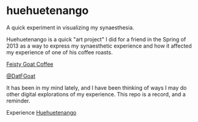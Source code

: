 # huehuetenango
A quick experiment in visualizing my synaesthesia.

Huehuetenango is a quick "art project" I did for a friend in the Spring of 2013 as a way to express my synaesthetic experience and how it affected my experience of one of his coffee roasts.

[Feisty Goat Coffee](http://feistygoatcoffee.com)

[@DatFGoat](https://twitter.com/datfgoat)


It has been in my mind lately, and I have been thinking of ways I may do other digital explorations of my experience. This repo is a record, and a reminder.

Experience [Huehuetenango](https://xferguson.github.io/huehuetenango)